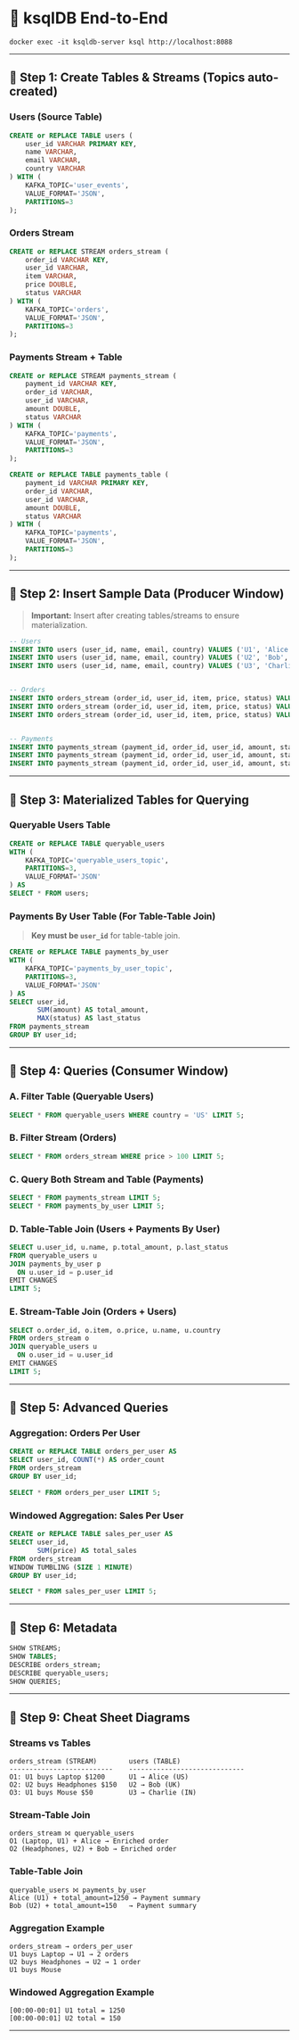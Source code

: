 # 🧪 ksqlDB End-to-End

```
docker exec -it ksqldb-server ksql http://localhost:8088
```

---

## 🔹 Step 1: Create Tables & Streams (Topics auto-created)

### Users (Source Table)

```sql
CREATE or REPLACE TABLE users (
    user_id VARCHAR PRIMARY KEY,
    name VARCHAR,
    email VARCHAR,
    country VARCHAR
) WITH (
    KAFKA_TOPIC='user_events',
    VALUE_FORMAT='JSON',
    PARTITIONS=3
);
```

### Orders Stream

```sql
CREATE or REPLACE STREAM orders_stream (
    order_id VARCHAR KEY,
    user_id VARCHAR,
    item VARCHAR,
    price DOUBLE,
    status VARCHAR
) WITH (
    KAFKA_TOPIC='orders',
    VALUE_FORMAT='JSON',
    PARTITIONS=3
);
```

### Payments Stream + Table

```sql
CREATE or REPLACE STREAM payments_stream (
    payment_id VARCHAR KEY,
    order_id VARCHAR,
    user_id VARCHAR,
    amount DOUBLE,
    status VARCHAR
) WITH (
    KAFKA_TOPIC='payments',
    VALUE_FORMAT='JSON',
    PARTITIONS=3
);

CREATE or REPLACE TABLE payments_table (
    payment_id VARCHAR PRIMARY KEY,
    order_id VARCHAR,
    user_id VARCHAR,
    amount DOUBLE,
    status VARCHAR
) WITH (
    KAFKA_TOPIC='payments',
    VALUE_FORMAT='JSON',
    PARTITIONS=3
);
```

---

## 🔹 Step 2: Insert Sample Data (Producer Window)

> **Important:** Insert after creating tables/streams to ensure materialization.

```sql
-- Users
INSERT INTO users (user_id, name, email, country) VALUES ('U1', 'Alice', 'alice@example.com', 'US');
INSERT INTO users (user_id, name, email, country) VALUES ('U2', 'Bob', 'bob@example.com', 'UK');
INSERT INTO users (user_id, name, email, country) VALUES ('U3', 'Charlie', 'charlie@example.com', 'IN');


-- Orders
INSERT INTO orders_stream (order_id, user_id, item, price, status) VALUES ('O1', 'U1', 'Laptop', 1200.00, 'CREATED');
INSERT INTO orders_stream (order_id, user_id, item, price, status) VALUES ('O2', 'U2', 'Headphones', 150.00, 'CREATED');
INSERT INTO orders_stream (order_id, user_id, item, price, status) VALUES ('O3', 'U1', 'Mouse', 50.00, 'CREATED');


-- Payments
INSERT INTO payments_stream (payment_id, order_id, user_id, amount, status) VALUES ('P1', 'O1', 'U1', 1200.00, 'SUCCESS');
INSERT INTO payments_stream (payment_id, order_id, user_id, amount, status) VALUES ('P2', 'O2', 'U2', 150.00, 'FAILED');
INSERT INTO payments_stream (payment_id, order_id, user_id, amount, status) VALUES ('P3', 'O3', 'U1', 50.00, 'SUCCESS');
```

---

## 🔹 Step 3: Materialized Tables for Querying

### Queryable Users Table

```sql
CREATE or REPLACE TABLE queryable_users
WITH (
    KAFKA_TOPIC='queryable_users_topic',
    PARTITIONS=3,
    VALUE_FORMAT='JSON'
) AS
SELECT * FROM users;
```

### Payments By User Table (For Table-Table Join)

> **Key must be `user_id`** for table-table join.

```sql
CREATE or REPLACE TABLE payments_by_user
WITH (
    KAFKA_TOPIC='payments_by_user_topic',
    PARTITIONS=3,
    VALUE_FORMAT='JSON'
) AS
SELECT user_id,
       SUM(amount) AS total_amount,
       MAX(status) AS last_status
FROM payments_stream
GROUP BY user_id;
```

---

## 🔹 Step 4: Queries (Consumer Window)

### A. Filter Table (Queryable Users)

```sql
SELECT * FROM queryable_users WHERE country = 'US' LIMIT 5;
```

### B. Filter Stream (Orders)

```sql
SELECT * FROM orders_stream WHERE price > 100 LIMIT 5;
```

### C. Query Both Stream and Table (Payments)

```sql
SELECT * FROM payments_stream LIMIT 5;
SELECT * FROM payments_by_user LIMIT 5;
```

### D. Table-Table Join (Users + Payments By User)

```sql
SELECT u.user_id, u.name, p.total_amount, p.last_status
FROM queryable_users u
JOIN payments_by_user p
  ON u.user_id = p.user_id
EMIT CHANGES
LIMIT 5;
```

### E. Stream-Table Join (Orders + Users)

```sql
SELECT o.order_id, o.item, o.price, u.name, u.country
FROM orders_stream o
JOIN queryable_users u
  ON o.user_id = u.user_id
EMIT CHANGES
LIMIT 5;
```

---

## 🔹 Step 5: Advanced Queries

### Aggregation: Orders Per User

```sql
CREATE or REPLACE TABLE orders_per_user AS
SELECT user_id, COUNT(*) AS order_count
FROM orders_stream
GROUP BY user_id;

SELECT * FROM orders_per_user LIMIT 5;
```

### Windowed Aggregation: Sales Per User

```sql
CREATE or REPLACE TABLE sales_per_user AS
SELECT user_id,
       SUM(price) AS total_sales
FROM orders_stream
WINDOW TUMBLING (SIZE 1 MINUTE)
GROUP BY user_id;

SELECT * FROM sales_per_user LIMIT 5;
```

---

## 🔹 Step 6: Metadata

```sql
SHOW STREAMS;
SHOW TABLES;
DESCRIBE orders_stream;
DESCRIBE queryable_users;
SHOW QUERIES;
```

---

## 🔹 Step 9: Cheat Sheet Diagrams

### Streams vs Tables

```
orders_stream (STREAM)        users (TABLE)
--------------------------    -----------------------------
O1: U1 buys Laptop $1200      U1 → Alice (US)
O2: U2 buys Headphones $150   U2 → Bob (UK)
O3: U1 buys Mouse $50         U3 → Charlie (IN)
```

### Stream-Table Join

```
orders_stream ⨝ queryable_users
O1 (Laptop, U1) + Alice → Enriched order
O2 (Headphones, U2) + Bob → Enriched order
```

### Table-Table Join

```
queryable_users ⨝ payments_by_user
Alice (U1) + total_amount=1250 → Payment summary
Bob (U2) + total_amount=150   → Payment summary
```

### Aggregation Example

```
orders_stream → orders_per_user
U1 buys Laptop → U1 → 2 orders
U2 buys Headphones → U2 → 1 order
U1 buys Mouse
```

### Windowed Aggregation Example

```
[00:00-00:01] U1 total = 1250
[00:00-00:01] U2 total = 150
```

---
